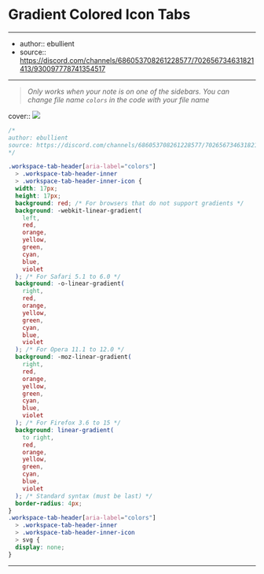 

# Gradient Colored Icon Tabs

---

- author:: ebullient
- source:: https://discord.com/channels/686053708261228577/702656734631821413/930097778741354517

---

> _Only works when your note is on one of the sidebars. You can change file name `colors` in the code with your file name_

cover:: ![](https://i.imgur.com/JDNmpNe.png)

```css
/*
author: ebullient
source: https://discord.com/channels/686053708261228577/702656734631821413/930097778741354517
*/

.workspace-tab-header[aria-label="colors"]
  > .workspace-tab-header-inner
  > .workspace-tab-header-inner-icon {
  width: 17px;
  height: 17px;
  background: red; /* For browsers that do not support gradients */
  background: -webkit-linear-gradient(
    left,
    red,
    orange,
    yellow,
    green,
    cyan,
    blue,
    violet
  ); /* For Safari 5.1 to 6.0 */
  background: -o-linear-gradient(
    right,
    red,
    orange,
    yellow,
    green,
    cyan,
    blue,
    violet
  ); /* For Opera 11.1 to 12.0 */
  background: -moz-linear-gradient(
    right,
    red,
    orange,
    yellow,
    green,
    cyan,
    blue,
    violet
  ); /* For Firefox 3.6 to 15 */
  background: linear-gradient(
    to right,
    red,
    orange,
    yellow,
    green,
    cyan,
    blue,
    violet
  ); /* Standard syntax (must be last) */
  border-radius: 4px;
}
.workspace-tab-header[aria-label="colors"]
  > .workspace-tab-header-inner
  > .workspace-tab-header-inner-icon
  > svg {
  display: none;
}
```

---

